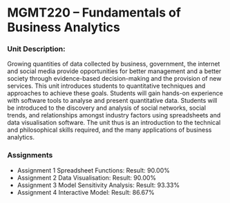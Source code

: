 # MGMT220 – Fundamentals of Business Analytics

### Unit Description: 
Growing quantities of data collected by business, government, the internet and social media provide opportunities for better management and a better society through evidence-based decision-making and the provision of new services. This unit introduces students to quantitative techniques and approaches to achieve these goals. Students will gain hands-on experience with software tools to analyse and present quantitative data. Students will be introduced to the discovery and analysis of social networks, social trends, and relationships amongst industry factors using spreadsheets and data visualisation software. The unit thus is an introduction to the technical and philosophical skills required, and the many applications of business analytics.


### Assignments 
- Assignment 1 Spreadsheet Functions: Result: 90.00%	
- Assignment 2 Data Visualisation: Result: 90.00%	
- Assignment 3 Model Sensitivity Analysis: Result: 93.33%
- Assignment 4 Interactive Model: Result: 86.67%

